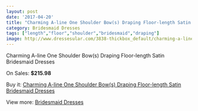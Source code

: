 ```yaml
---
layout: post
date: '2017-04-20'
title: "Charming A-line One Shoulder Bow(s) Draping Floor-length Satin Bridesmaid Dresses"
category: Bridesmaid Dresses
tags: ["length","floor","shoulder","bridesmaid","draping"]
image: http://www.dressesular.com/3838-thickbox_default/charming-a-line-one-shoulder-bows-draping-floor-length-satin-bridesmaid-dresses.jpg
---
```

Charming A-line One Shoulder Bow(s) Draping Floor-length Satin Bridesmaid Dresses

On Sales: **$215.98**
<a href="https://www.dressesular.com/bridesmaid-dresses/1541-charming-a-line-one-shoulder-bows-draping-floor-length-satin-bridesmaid-dresses.html"><amp-img layout="responsive" width="600" height="600" src="//www.dressesular.com/3838-thickbox_default/charming-a-line-one-shoulder-bows-draping-floor-length-satin-bridesmaid-dresses.jpg" alt="Charming A-line One Shoulder Bow(s) Draping Floor-length Satin Bridesmaid Dresses 0" /></a>

Buy it: [Charming A-line One Shoulder Bow(s) Draping Floor-length Satin Bridesmaid Dresses](https://www.dressesular.com/bridesmaid-dresses/1541-charming-a-line-one-shoulder-bows-draping-floor-length-satin-bridesmaid-dresses.html "Charming A-line One Shoulder Bow(s) Draping Floor-length Satin Bridesmaid Dresses")

View more: [Bridesmaid Dresses](https://www.dressesular.com/4-bridesmaid-dresses "Bridesmaid Dresses")